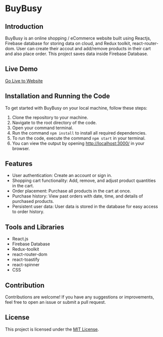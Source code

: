 # BuyBusy

## Introduction
BuyBusy is an online shopping / eCommerce website built using Reactjs, Firebase database for storing data on cloud, and Redux toolkit, react-router-dom. User can create their accout and add/remove products in their cart and also place order. This project saves data inside Firebase Database.
## Live Demo
[Go Live to Website](#) 

## Installation and Running the Code
To get started with BuyBusy on your local machine, follow these steps:

1. Clone the repository to your machine.
2. Navigate to the root directory of the code.
3. Open your command terminal.
4. Run the command `npm install` to install all required dependencies.
5. To run the code, execute the command `npm start` in your terminal.
6. You can view the output by opening [http://localhost:3000/](http://localhost:3000/) in your browser.

## Features
- User authentication: Create an account or sign in.
- Shopping cart functionality: Add, remove, and adjust product quantities in the cart.
- Order placement: Purchase all products in the cart at once.
- Purchase history: View past orders with date, time, and details of purchased products.
- Persistent user data: User data is stored in the database for easy access to order history.

## Tools and Libraries
- React.js
- Firebase Database
- Redux-toolkit
- react-router-dom
- react-toastify
- react-spinner
- CSS

## Contribution
Contributions are welcome! If you have any suggestions or improvements, feel free to open an issue or submit a pull request.

## License
This project is licensed under the [MIT License](LICENSE).

